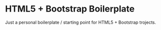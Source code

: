 # HTML5 + Bootstrap Boilerplate
Just a personal boilerplate / starting point for HTML5 + Bootstrap trojects.

